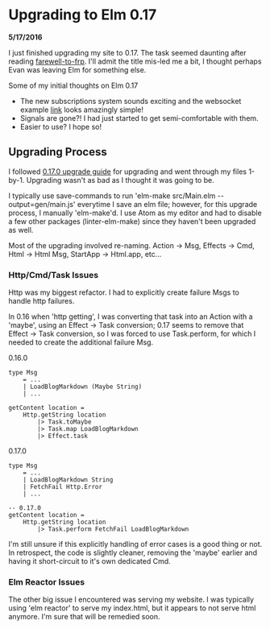 Upgrading to Elm 0.17
============

**5/17/2016**

I just finished upgrading my site to 0.17. The task seemed daunting after reading [farewell-to-frp](http://elm-lang.org/blog/farewell-to-frp). I'll admit the title mis-led me a bit, I thought perhaps Evan was leaving Elm for something else.

Some of my initial thoughts on Elm 0.17

* The new subscriptions system sounds exciting and the websocket example [link](http://elm-lang.org/examples/websockets) looks amazingly simple!
* Signals are gone?! I had just started to get semi-comfortable with them.
* Easier to use? I hope so!

Upgrading Process
-----------------

I followed [0.17.0 upgrade guide](https://github.com/elm-lang/elm-platform/blob/master/upgrade-docs/0.17.md) for upgrading and went through my files 1-by-1. Upgrading wasn't as bad as I thought it was going to be.

I typically use save-commands to run 'elm-make src/Main.elm --output=gen/main.js' everytime I save an elm file; however, for this upgrade process, I manually 'elm-make'd. I use Atom as my editor and had to disable a few other packages (linter-elm-make) since they haven't been upgraded as well.

Most of the upgrading involved re-naming. Action -> Msg, Effects -> Cmd, Html -> Html Msg, StartApp -> Html.app, etc...

### Http/Cmd/Task Issues ###
Http was my biggest refactor. I had to explicitly create failure Msgs to handle http failures.

In 0.16 when 'http getting', I was converting that task into an Action with a 'maybe', using an Effect -> Task conversion; 0.17 seems to remove that Effect -> Task conversion, so I was forced to use Task.perform, for which I needed to create the additional failure Msg.

0.16.0
~~~
type Msg
    = ...
    | LoadBlogMarkdown (Maybe String)
    | ...

getContent location =
    Http.getString location
        |> Task.toMaybe
        |> Task.map LoadBlogMarkdown
        |> Effect.task
~~~

0.17.0
~~~
type Msg
    = ...
    | LoadBlogMarkdown String
    | FetchFail Http.Error
    | ...

-- 0.17.0
getContent location =
    Http.getString location
        |> Task.perform FetchFail LoadBlogMarkdown
~~~

I'm still unsure if this explicitly handling of error cases is a good thing or not. In retrospect, the code is slightly cleaner, removing the 'maybe' earlier and having it short-circuit to it's own dedicated Cmd.

### Elm Reactor Issues ###
The other big issue I encountered was serving my website. I was typically using 'elm reactor' to serve my index.html, but it appears to not serve html anymore. I'm sure that will be remedied soon.
